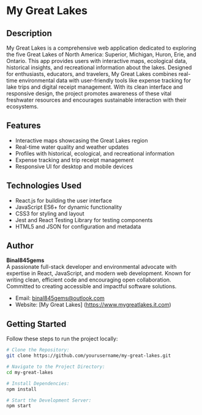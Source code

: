# My Great Lakes

## Description

My Great Lakes is a comprehensive web application dedicated to exploring the five Great Lakes of North America: Superior, Michigan, Huron, Erie, and Ontario. This app provides users with interactive maps, ecological data, historical insights, and recreational information about the lakes. Designed for enthusiasts, educators, and travelers, My Great Lakes combines real-time environmental data with user-friendly tools like expense tracking for lake trips and digital receipt management. With its clean interface and responsive design, the project promotes awareness of these vital freshwater resources and encourages sustainable interaction with their ecosystems.

## Features

- Interactive maps showcasing the Great Lakes region
- Real-time water quality and weather updates
- Profiles with historical, ecological, and recreational information
- Expense tracking and trip receipt management
- Responsive UI for desktop and mobile devices

## Technologies Used

- React.js for building the user interface
- JavaScript ES6+ for dynamic functionality
- CSS3 for styling and layout
- Jest and React Testing Library for testing components
- HTML5 and JSON for configuration and metadata

## Author

**Binal845gems**  
A passionate full-stack developer and environmental advocate with expertise in React, JavaScript, and modern web development. Known for writing clean, efficient code and encouraging open collaboration. Committed to creating accessible and impactful software solutions.  
- Email: binal845gems@outlook.com  
- Website: [My Great Lakes] (https://www.mygreatlakes.it.com)

## Getting Started

Follow these steps to run the project locally:

```bash
# Clone the Repository:
git clone https://github.com/yourusername/my-great-lakes.git

# Navigate to the Project Directory:
cd my-great-lakes

# Install Dependencies:
npm install

# Start the Development Server:
npm start
